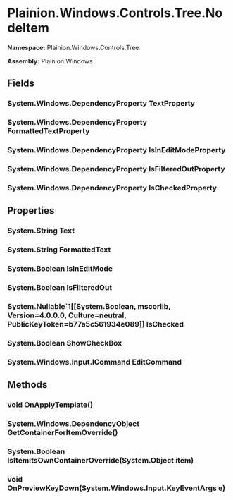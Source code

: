 
# Plainion.Windows.Controls.Tree.NodeItem

**Namespace:** Plainion.Windows.Controls.Tree

**Assembly:** Plainion.Windows


## Fields

### System.Windows.DependencyProperty TextProperty

### System.Windows.DependencyProperty FormattedTextProperty

### System.Windows.DependencyProperty IsInEditModeProperty

### System.Windows.DependencyProperty IsFilteredOutProperty

### System.Windows.DependencyProperty IsCheckedProperty


## Properties

### System.String Text

### System.String FormattedText

### System.Boolean IsInEditMode

### System.Boolean IsFilteredOut

### System.Nullable`1[[System.Boolean, mscorlib, Version=4.0.0.0, Culture=neutral, PublicKeyToken=b77a5c561934e089]] IsChecked

### System.Boolean ShowCheckBox

### System.Windows.Input.ICommand EditCommand


## Methods

### void OnApplyTemplate()

### System.Windows.DependencyObject GetContainerForItemOverride()

### System.Boolean IsItemItsOwnContainerOverride(System.Object item)

### void OnPreviewKeyDown(System.Windows.Input.KeyEventArgs e)
